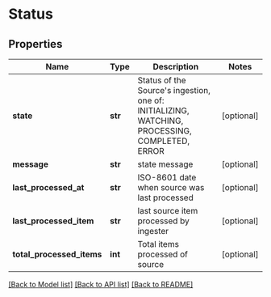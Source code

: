 # Status

## Properties
Name | Type | Description | Notes
------------ | ------------- | ------------- | -------------
**state** | **str** | Status of the Source&#39;s ingestion, one of: INITIALIZING, WATCHING, PROCESSING, COMPLETED, ERROR | [optional] 
**message** | **str** | state message | [optional] 
**last_processed_at** | **str** | ISO-8601 date when source was last processed | [optional] 
**last_processed_item** | **str** | last source item processed by ingester | [optional] 
**total_processed_items** | **int** | Total items processed of source | [optional] 

[[Back to Model list]](../README.md#documentation-for-models) [[Back to API list]](../README.md#documentation-for-api-endpoints) [[Back to README]](../README.md)


